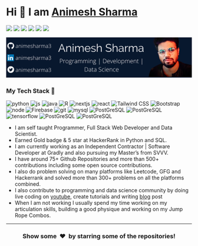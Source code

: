 # Hi 👋 I am [Animesh Sharma](https://blog.animesharma3.com)

[<img height="30" src="https://img.shields.io/badge/twitter-%231DA1F2.svg?&style=for-the-badge&logo=twitter&logoColor=white" />][twitter]
[<img height="30" src = "https://img.shields.io/badge/Youtube-%23E4405F.svg?&style=for-the-badge&logo=Youtube&logoColor=white">][youtube]
[<img height="30" src="https://img.shields.io/badge/Blog-grey.svg?&style=for-the-badge&logo=dev.to&logoColor=white" />][blog]
[<img height="30" src="https://img.shields.io/badge/linkedin-blue.svg?&style=for-the-badge&logo=linkedin&logoColor=white" />][linkedin]
[<img height="30" src="https://img.shields.io/badge/leetcode-orange.svg?&style=for-the-badge&logo=leetcode&logoColor=white" />][leetcode]
[<img height="30" src="https://img.shields.io/badge/Hackerrank-gr.svg?&style=for-the-badge&logo=hackerrank&logoColor=white" />][hackerrank]

![alt text](https://github.com/animesh-algorithm/animesh-algorithm/raw/main/art)

### My Tech Stack 🧰

<p align="left">
<img src="https://cdn3.iconfinder.com/data/icons/logos-and-brands-adobe/512/267_Python-512.png" alt="python" width="40" height="40"/> 
<img src="https://upload.wikimedia.org/wikipedia/commons/thumb/9/99/Unofficial_JavaScript_logo_2.svg/2048px-Unofficial_JavaScript_logo_2.svg.png" alt="js" height="40"/> 
<img src="https://brandslogos.com/wp-content/uploads/images/large/java-logo-1.png" alt="java" height="40"/> 
<img src="https://upload.wikimedia.org/wikipedia/commons/c/c1/Rlogo.png" alt="R" height="40"/> 
<img src="https://www.rlogical.com/wp-content/uploads/2021/08/Rlogical-Blog-Images-thumbnail.png" alt="nextjs" height="40"/> 
<img src="https://upload.wikimedia.org/wikipedia/commons/thumb/a/a7/React-icon.svg/1200px-React-icon.svg.png" alt="react" height="40"/> 
<img src="https://upload.wikimedia.org/wikipedia/commons/thumb/d/d5/Tailwind_CSS_Logo.svg/2048px-Tailwind_CSS_Logo.svg.png" alt="Tailwind CSS" width="40" height="40"/>
<img src="https://upload.wikimedia.org/wikipedia/commons/thumb/b/b2/Bootstrap_logo.svg/1280px-Bootstrap_logo.svg.png" alt="Bootstrap" width="40" height="40"/>
<img src="https://everythingiknows.com/wp-content/uploads/2022/04/node-js-new.png" alt="node" height="40"/> 
<!-- <img src="https://uxwing.com/wp-content/themes/uxwing/download/brands-and-social-media/django-icon.png" alt="django" height="40"/>  -->
<img src="https://firebase.google.com/static/downloads/brand-guidelines/PNG/logo-vertical.png" alt="Firebase" width="40" height="40"/> 
<img src="https://www.vectorlogo.zone/logos/git-scm/git-scm-icon.svg" alt="git" width="40" height="40"/> 
<img src="https://i.pinimg.com/originals/50/f1/58/50f1582a95bdac10f1c3fa295c8b947b.png" alt="mysql" width="40" height="40"/>
<img src="https://upload.wikimedia.org/wikipedia/commons/2/29/Postgresql_elephant.svg" alt="PostGreSQL" width="40" height="40"/>
<img src="https://cdn.iconscout.com/icon/free/png-256/mongodb-3-1175138.png" alt="PostGreSQL" width="40" height="40"/>
<img src="https://upload.wikimedia.org/wikipedia/commons/thumb/2/2d/Tensorflow_logo.svg/1200px-Tensorflow_logo.svg.png" alt="tensorflow" width="40" height="40"/>
<img src="https://cdn-images-1.medium.com/max/1200/1*z0grEcFmF5wUdY8JGVOmiw.png" alt="PostGreSQL" width="40" height="40"/>
<img src="https://upload.wikimedia.org/wikipedia/commons/thumb/a/ae/Keras_logo.svg/1200px-Keras_logo.svg.png" alt="PostGreSQL" width="40" height="40"/>

</p>

- I am self taught Programmer, Full Stack Web Developer and Data Scientist.
- Earned Gold badge & 5 star at HackerRank in Python and SQL.
- I am currently working as an Independent Contractor | Software Developer at Gradly and also pursuing my Master’s from SVVV.
- I have around 75+ Github Repositories and more than 500+ contributions including some open source contributions.
- I also do problem solving on many platforms like Leetcode, GFG and Hackerrank and solved more than 300+ problems on all the platforms combined.
- I also contribute to programming and data science community by doing live coding on [youtube][youtube], create tutorials and writing [blog][blog] post
- When I am not working I usually spend my time working on my articulation skills, building a good physique and working on my Jump Rope Combos.
---
<!--
 <details>
 <summary>📊 Github Stats</summary>

<p align="center"> <img src="https://github-readme-stats.vercel.app/api?username=animesharma&show_icons=true&theme=gotham" alt="Animesh Sharma | Stats" />

</details>

![Visitor Count](https://profile-counter.glitch.me/{animesharma3}/count.svg)

<a href="https://github.com/animesh-algorithm">
  <img height="180em" src="https://github-readme-stats.vercel.app/api?username=animesharma3&theme=buefy&show_icons=true" />
  <img height="180em" src="https://github-readme-stats.vercel.app/api/top-langs/?username=animesharma3&theme=buefy&layout=compact" />
</a> -->

[twitter]: https://twitter.com/animesh-algo
[youtube]: https://www.youtube.com/@animesh.algorithm
[blog]: https://dev.to/animesharma3
[gmail]: mailto:animesharma3@gmail.com
[linkedin]: https://www.linkedin.com/in/animesharma3/
[hackerrank]: https://www.hackerrank.com/animesharma3
[leetcode]: https://leetcode.com/animesh-algorithm/
[gfg]: https://auth.geeksforgeeks.org/user/animeshsharma6

<h3 align="center">Show some &nbsp;❤️&nbsp; by starring some of the repositories!</h3>
